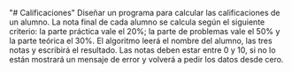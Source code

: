 "# Calificaciones"
Diseñar un programa para calcular las calificaciones de un alumno. La nota final de cada alumno se
calcula según el siguiente criterio: la parte práctica vale el 20%; la parte de problemas vale el 50% y la
parte teórica el 30%. El algoritmo leerá el nombre del alumno, las tres notas y escribirá el resultado. Las
notas deben estar entre 0 y 10, si no lo están mostrará un mensaje de error y volverá a pedir los datos
desde cero.